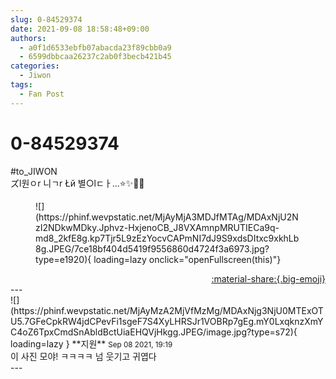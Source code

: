 ```yaml
---
slug: 0-84529374
date: 2021-09-08 18:58:48+09:00
authors:
  - a0f1d6533ebfb07abacda23f89cbb0a9
  - 6599dbbcaa26237c2ab0f3becb421b45
categories:
  - Jiwon
tags:
  - Fan Post
---
```


# 0-84529374

<div class="post-container" markdown="1">
<div class="content-container md-sidebar__scrollwrap" markdown="1">

\#to_JIWON<br>ズl원ㅇr 니ㄱr Łй 별○lㄷㅏ...⭐️✨🌟💫
<figure markdown="1">
![](https://phinf.wevpstatic.net/MjAyMjA3MDJfMTAg/MDAxNjU2NzI2NDkwMDky.Jphvz-HxjenoCB_J8VXAmnpMRUTIECa9q-md8_2kfE8g.kp7Tjr5L9zEzYocvCAPmNI7dJ9S9xdsDItxc9xkhLb8g.JPEG/7ce18bf404d5419f9556860d4724f3a6973.jpg?type=e1920){ loading=lazy onclick="openFullscreen(this)"}
</figure>


</div>
</div>

<div style="text-align: right;" markdown="1">
<a href="https://weverse.io/fromis9/fanpost/0-84529374" style="text-align: right;">:material-share:{.big-emoji}</a>
</div>
---

<div class="comments-container md-sidebar__scrollwrap" markdown="1">
<div class="comment" markdown="1">
<div class='id-container' markdown="1">
![](https://phinf.wevpstatic.net/MjAyMzA2MjVfMzMg/MDAxNjg3NjU0MTExOTU5.7GFeCpkRW4jdCPevFi1sgeF7S4XyLHRSJr1VOBRp7gEg.mY0LxqknzXmYC4oZ6TpxCmdSnAbldBctUiaEHQVjHkgg.JPEG/image.jpg?type=s72){ loading=lazy }
**<span class="artist">지원</span>** <small>Sep 08 2021, 19:19</small><br>
</div>
<div class='comment-body' markdown="1">
이 사진 모야! ㅋㅋㅋㅋ 넘 웃기고 귀엽다
</div>
</div>
</div>
---

